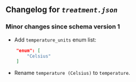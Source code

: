 ## Changelog for *`treatment.json`*

### Minor changes since schema version 1

* Add `temperature_units` enum list:
```json
    "enum": [
        "Celsius"
    ]
```
* Rename `temperature (Celsius)` to `temperature`.
